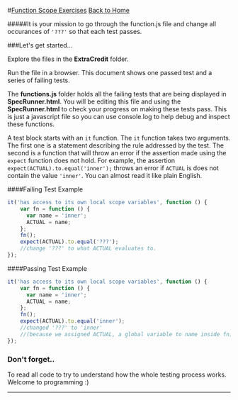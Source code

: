 #[Function Scope Exercises](id:xcredit)
[Back to Home](https://github.com/bgando/JS102)

#####It is your mission to go through the function.js file and change all occurances of `'???'` so that each test passes.

###Let's get started...

Explore the files in the **ExtraCredit** folder.
 
Run the file in a browser. This document shows one passed test and a series of failing tests.

The **functions.js** folder holds all the failing tests that are being displayed in **SpecRunner.html**. You will be editing this file and using the **SpecRunner.html** to check your progress on making these tests pass. This is just a javascript file so you can use console.log to help debug and inspect these functions.

A test block starts with an `it` function. The `it` function takes two arguments. The first one is a statement describing the rule addressed by the test. The second is a function that will throw an error if the assertion made using the `expect` function does not hold. For example, the assertion `expect(ACTUAL).to.equal('inner');` throws an error if `ACTUAL` is does not contain the value `'inner'`. You can almost read it like plain English.

####Failing Test Example
```js
it('has access to its own local scope variables', function () {
    var fn = function () {
      var name = 'inner';
      ACTUAL = name;
    }; 
    fn();
    expect(ACTUAL).to.equal('???'); 
    //change '???' to what ACTUAL evaluates to.
});
```

####Passing Test Example
```js
it('has access to its own local scope variables', function () {
    var fn = function () {
      var name = 'inner';
      ACTUAL = name;
    }; 
    fn();
    expect(ACTUAL).to.equal('inner'); 
    //changed '???' to 'inner' 
    //(because we assigned ACTUAL, a global variable to name inside fn)
});
```
### Don't forget..
To read all code to try to understand how the whole testing process works. Welcome to programming :)

---
